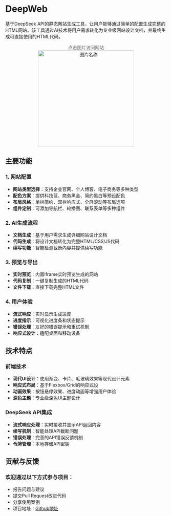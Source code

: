 # DeepWeb
基于DeepSeek API的静态网站生成工具，让用户能够通过简单的配置生成完整的HTML网站。该工具通过AI技术将用户需求转化为专业级网站设计文档，并最终生成可直接使用的HTML代码。

<div  align="center" style="color: rgba(70, 70, 70, 0.8)"> 
点击图片访问网站</br>
<a href="https://isr-soaing.rth1.xyz/deepweb/deepweb.html">   
<img src="https://img.picui.cn/free/2025/06/02/683d1646ecf49.png" width = "300" height = "300" alt="图片名称" align=center />
</a>
</div> 

## 主要功能
### 1. 网站配置
- **网站类型选择**：支持企业官网、个人博客、电子商务等多种类型
- **配色方案**：提供科技蓝、商务黑金、简约黑白等预设配色
- **布局风格**：单栏简约、双栏响应式、全屏滚动等布局选项
- **组件定制**：可添加导航栏、轮播图、联系表单等多种组件

### 2. AI生成流程
- **文档生成**：基于用户需求生成详细网站设计文档
- **代码生成**：将设计文档转化为完整HTML/CSS/JS代码
- **续写功能**：智能检测截断内容并提供续写功能

### 3. 预览与导出
- **实时预览**：内置iframe实时预览生成的网站
- **代码复制**：一键复制生成的HTML代码
- **文件下载**：直接下载完整HTML文件

### 4. 用户体验
- **流式响应**：实时显示生成进度
- **进度指示**：可视化进度条和状态提示
- **错误处理**：友好的错误提示和重试机制
- **响应式设计**：适配桌面和移动设备

## 技术特点
### 前端技术
- **现代UI设计**：使用渐变、卡片、毛玻璃效果等现代设计元素
- **响应式布局**：基于Flexbox/Grid的响应式设
- **动画效果**：按钮悬停效果、进度动画等增强用户体验
- **深色主题**：专业级深色UI主题设计

### DeepSeek API集成
- **流式响应处理**：实时接收并显示API返回内容
- **续写机制**：智能处理API截断问题
- **错误处理**：完善的API错误反馈机制
- **令牌管理**：本地存储API密钥

## 贡献与反馈
### 欢迎通过以下方式参与项目：
- 报告问题与建议
- 提交Pull Request改进代码
- 分享使用案例
- 项目地址：[Github地址](https://github.com/soaing2024/DeepWeb)
